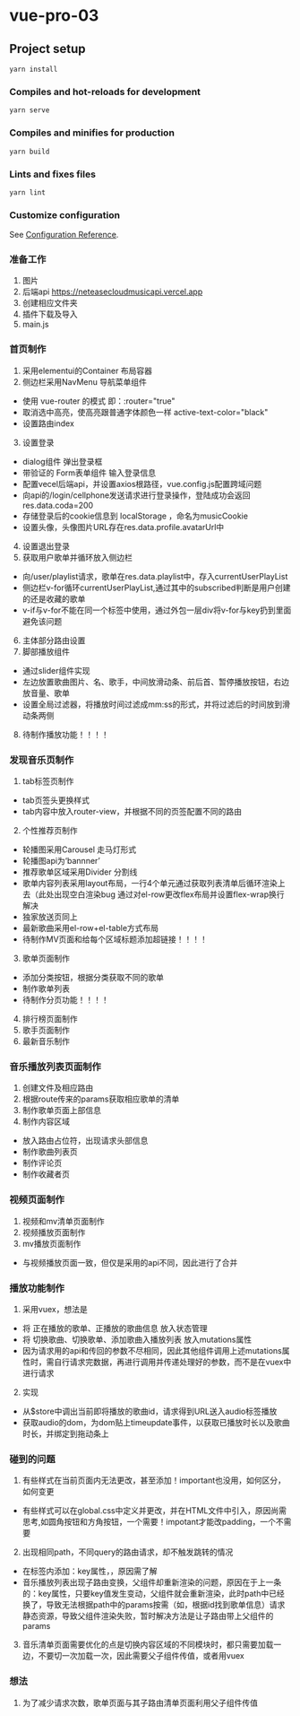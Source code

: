 # vue-pro-03

## Project setup
```
yarn install
```

### Compiles and hot-reloads for development
```
yarn serve
```

### Compiles and minifies for production
```
yarn build
```

### Lints and fixes files
```
yarn lint
```

### Customize configuration
See [Configuration Reference](https://cli.vuejs.org/config/).

### 准备工作
1. 图片
2. 后端api https://neteasecloudmusicapi.vercel.app
3. 创建相应文件夹
4. 插件下载及导入
5. main.js

### 首页制作
1. 采用elementui的Container 布局容器
2. 侧边栏采用NavMenu 导航菜单组件
 + 使用 vue-router 的模式 即：:router="true"
 + 取消选中高亮，使高亮跟普通字体颜色一样 active-text-color="black"
 + 设置路由index
3. 设置登录
 + dialog组件 弹出登录框
 + 带验证的 Form表单组件 输入登录信息
 + 配置vecel后端api，并设置axios根路径，vue.config.js配置跨域问题
 + 向api的/login/cellphone发送请求进行登录操作，登陆成功会返回res.data.coda=200
 + 存储登录后的cookie信息到 localStorage ，命名为musicCookie
 + 设置头像，头像图片URL存在res.data.profile.avatarUrl中
4. 设置退出登录
5. 获取用户歌单并循环放入侧边栏
 + 向/user/playlist请求，歌单在res.data.playlist中，存入currentUserPlayList
 + 侧边栏v-for循环currentUserPlayList,通过其中的subscribed判断是用户创建的还是收藏的歌单
 + v-if与v-for不能在同一个标签中使用，通过外包一层div将v-for与key扔到里面避免该问题
6. 主体部分路由设置
7. 脚部播放组件
 + 通过slider组件实现
 + 左边放置歌曲图片、名、歌手，中间放滑动条、前后首、暂停播放按钮，右边放音量、歌单
 + 设置全局过滤器，将播放时间过滤成mm:ss的形式，并将过滤后的时间放到滑动条两侧
8. 待制作播放功能！！！！

### 发现音乐页制作
1. tab标签页制作
 + tab页签头更换样式
 + tab内容中放入router-view，并根据不同的页签配置不同的路由
2. 个性推荐页制作
 + 轮播图采用Carousel 走马灯形式
 + 轮播图api为‘bannner’
 + 推荐歌单区域采用Divider 分割线
 + 歌单内容列表采用layout布局，一行4个单元通过获取列表清单后循环渲染上去（此处出现空白渲染bug  通过对el-row更改flex布局并设置flex-wrap换行解决
 + 独家放送页同上
 + 最新歌曲采用el-row+el-table方式布局
 + 待制作MV页面和给每个区域标题添加超链接！！！！
3. 歌单页面制作
 + 添加分类按钮，根据分类获取不同的歌单
 + 制作歌单列表
 + 待制作分页功能！！！！
4. 排行榜页面制作
5. 歌手页面制作
6. 最新音乐制作

### 音乐播放列表页面制作
1. 创建文件及相应路由
2. 根据route传来的params获取相应歌单的清单
3. 制作歌单页面上部信息
4. 制作内容区域
 + 放入路由占位符，出现请求头部信息
 + 制作歌曲列表页
 + 制作评论页
 + 制作收藏者页

### 视频页面制作
1. 视频和mv清单页面制作
2. 视频播放页面制作
3. mv播放页面制作
 + 与视频播放页面一致，但仅是采用的api不同，因此进行了合并

### 播放功能制作
1. 采用vuex，想法是
 + 将  正在播放的歌单、正播放的歌曲信息  放入状态管理
 + 将  切换歌曲、切换歌单、添加歌曲入播放列表  放入mutations属性
 + 因为请求用的api和传回的参数不尽相同，因此其他组件调用上述mutations属性时，需自行请求完数据，再进行调用并传递处理好的参数，而不是在vuex中进行请求
2. 实现
 + 从$store中调出当前即将播放的歌曲id，请求得到URL送入audio标签播放
 + 获取audio的dom，为dom贴上timeupdate事件，以获取已播放时长以及歌曲时长，并绑定到拖动条上



### 碰到的问题
1. 有些样式在当前页面内无法更改，甚至添加！important也没用，如何区分，如何变更
 + 有些样式可以在global.css中定义并更改，并在HTML文件中引入，原因尚需思考,如圆角按钮和方角按钮，一个需要！impotant才能改padding，一个不需要
2. 出现相同path，不同query的路由请求，却不触发跳转的情况
 + 在标签内添加：key属性，<router-view :key="$route.path"></router-view>，原因需了解
 + 音乐播放列表出现子路由变换，父组件却重新渲染的问题，原因在于上一条的：key属性，只要key值发生变动，父组件就会重新渲染，此时path中已经换了，导致无法根据path中的params按需（如，根据id找到歌单信息）请求静态资源，导致父组件渲染失败，暂时解决方法是让子路由带上父组件的params
3. 音乐清单页面需要优化的点是切换内容区域的不同模块时，都只需要加载一边，不要切一次加载一次，因此需要父子组件传值，或者用vuex

### 想法
1. 为了减少请求次数，歌单页面与其子路由清单页面利用父子组件传值